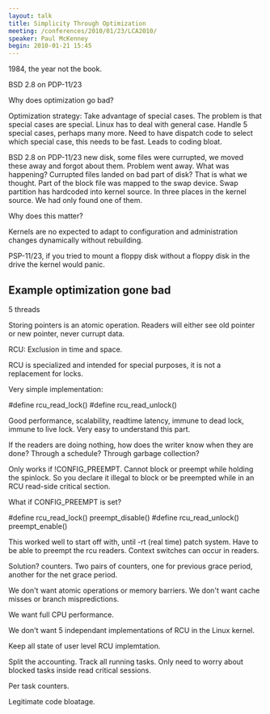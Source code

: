 ```yaml
---
layout: talk
title: Simplicity Through Optimization
meeting: /conferences/2010/01/23/LCA2010/
speaker: Paul McKenney
begin: 2010-01-21 15:45
---
```

1984, the year not the book.

BSD 2.8 on PDP-11/23

Why does optimization go bad?

Optimization strategy: Take advantage of special cases. The problem is that
special cases are special. Linux has to deal with general case. Handle 5
special cases, perhaps many more. Need to have dispatch code to select which
special case, this needs to be fast. Leads to coding bloat.

BSD 2.8 on PDP-11/23 new disk, some files were currupted, we moved these away
and forgot about them. Problem went away. What was happening? Currupted files
landed on bad part of disk? That is what we thought. Part of the block file was
mapped to the swap device. Swap partition has hardcoded into kernel source. In
three places in the kernel source. We had only found one of them.

Why does this matter?

Kernels are no expected to adapt to configuration and administration changes
dynamically without rebuilding.

PSP-11/23, if you tried to mount a floppy disk without a floppy disk in the
drive the kernel would panic.

## Example optimization gone bad

5 threads

Storing pointers is an atomic operation. Readers will either see old pointer
or new pointer, never currupt data.

RCU: Exclusion in time and space.

RCU is specialized and intended for special purposes, it is not a replacement
for locks.

Very simple implementation:

   #define rcu_read_lock()
   #define rcu_read_unlock()

Good performance, scalability, readtime latency, immune to dead lock, immune to
live lock. Very easy to understand this part.

If the readers are doing nothing, how does the writer know when they are done?
Through a schedule? Through garbage collection?

Only works if !CONFIG_PREEMPT. Cannot block or preempt while holding the
spinlock. So you declare it illegal to block or be preempted while in an
RCU read-side critical section.

What if CONFIG_PREEMPT is set?

   #define rcu_read_lock() preempt_disable()
   #define rcu_read_unlock() preempt_enable()

This worked well to start off with, until -rt (real time) patch system. Have
to be able to preempt the rcu readers. Context switches can occur in readers.

Solution? counters. Two pairs of counters, one for previous grace period, another for the net grace
period.

We don't want atomic operations or memory barriers. We don't want cache misses or branch mispredictions.

We want full CPU performance.

We don't want 5 independant implementations of RCU in the Linux kernel.

Keep all state of user level RCU implemtation.

Split the accounting. Track all running tasks. Only need to worry about blocked tasks inside
read critical sessions.

Per task counters.

Legitimate code bloatage.

